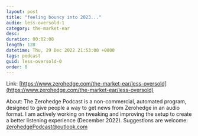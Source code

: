 ```yaml
---
layout: post
title: "feeling bouncy into 2023..."
audio: less-oversold-1
category: the-market-ear
desc: 
duration: 00:02:08
length: 128
datetime: Thu, 29 Dec 2022 21:53:00 +0000
tags: podcast
guid: less-oversold-0
order: 0
---
```



Link: [https://www.zerohedge.com/the-market-ear/less-oversold](https://www.zerohedge.com/the-market-ear/less-oversold)

About: The Zerohedge Podcast is a non-commercial, automated program, designed to give people a way to get news from Zerohedge in an audio format.  I am actively working on tweaking and improving the setup to create a better listening experience (December 2022).  Suggestions are welcome: [zerohedgePodcast@outlook.com](mailto:zerohedgePodcast@outlook.com)